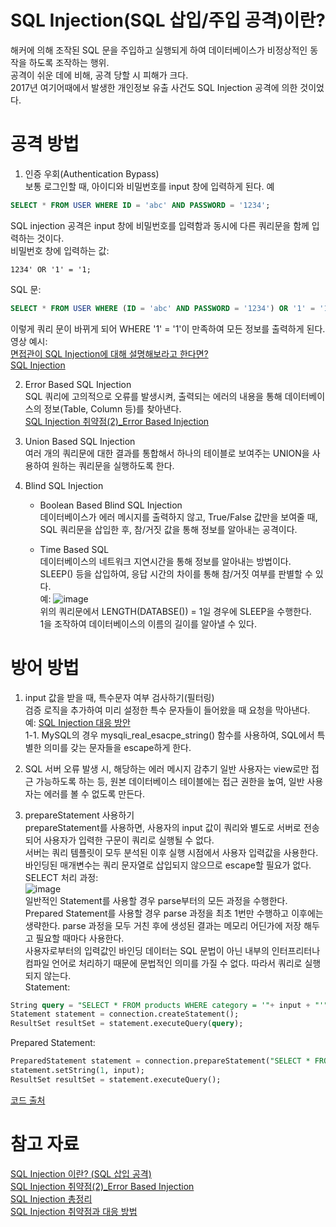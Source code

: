 # SQL Injection(SQL 삽입/주입 공격)이란?
해커에 의해 조작된 SQL 문을 주입하고 실행되게 하여 데이터베이스가 비정상적인 동작을 하도록 조작하는 행위.  
공격이 쉬운 데에 비해, 공격 당할 시 피해가 크다.  
2017년 여기어때에서 발생한 개인정보 유출 사건도 SQL Injection 공격에 의한 것이었다.

# 공격 방법
1. 인증 우회(Authentication Bypass)  
보통 로그인할 때, 아이디와 비밀번호를 input 창에 입력하게 된다.
예
```sql
SELECT * FROM USER WHERE ID = 'abc' AND PASSWORD = '1234';
```
SQL injection 공격은 input 창에 비밀번호를 입력함과 동시에 다른 쿼리문을 함께 입력하는 것이다.  
비밀번호 창에 입력하는 값:  
```
1234' OR '1' = '1;
```
SQL 문:  
```sql
SELECT * FROM USER WHERE (ID = 'abc' AND PASSWORD = '1234') OR '1' = '1';
```
이렇게 쿼리 문이 바뀌게 되어 WHERE '1' = '1'이 만족하여 모든 정보를 출력하게 된다.  
영상 예시:  
[면접관이 SQL Injection에 대해 설명해보라고 한다면?](https://youtu.be/OUGrSB0CAxs)  
[SQL Injection](https://youtu.be/bIoGQ04biDg)  

2. Error Based SQL Injection  
SQL 쿼리에 고의적으로 오류를 발생시켜, 출력되는 에러의 내용을 통해 데이터베이스의 정보(Table, Column 등)를 찾아낸다.  
[SQL Injection 취약점(2)_Error Based Injection](https://byounghee.tistory.com/148)  

3. Union Based SQL Injection  
여러 개의 쿼리문에 대한 결과를 통합해서 하나의 테이블로 보여주는 UNION을 사용하여 원하는 쿼리문을 실행하도록 한다.  

4. Blind SQL Injection
   - Boolean Based Blind SQL Injection  
   데이터베이스가 에러 메시지를 출력하지 않고, True/False 값만을 보여줄 때,
   SQL 쿼리문을 삽입한 후, 참/거짓 값을 통해 정보를 알아내는 공격이다.  

   - Time Based SQL  
   데이터베이스의 네트워크 지연시간을 통해 정보를 알아내는 방법이다.  
   SLEEP() 등을 삽입하여, 응답 시간의 차이를 통해 참/거짓 여부를 판별할 수 있다.  
   예: 
   ![image](https://user-images.githubusercontent.com/111646902/241375042-ae571a79-39b5-4666-9aa5-59f04a8718fb.png)  
   위의 쿼리문에서 LENGTH(DATABSE()) = 1일 경우에 SLEEP을 수행한다.  
   1을 조작하여 데이터베이스의 이름의 길이를 알아낼 수 있다.  


# 방어 방법
1. input 값을 받을 때, 특수문자 여부 검사하기(필터링)  
검증 로직을 추가하여 미리 설정한 특수 문자들이 들어왔을 때 요청을 막아낸다.  
예: [SQL Injection 대응 방안](http://blog.plura.io/?p=6056)  
   1-1. MySQL의 경우 mysqli_real_esacpe_string() 함수를 사용하여, SQL에서 특별한 의미를 갖는 문자들을 escape하게 한다.

2. SQL 서버 오류 발생 시, 해당하는 에러 메시지 감추기
일반 사용자는 view로만 접근 가능하도록 하는 등, 원본 데이터베이스 테이블에는 접근 권한을 높여, 일반 사용자는 에러를 볼 수 없도록 만든다.  
  
3. prepareStatement 사용하기  
prepareStatement를 사용하면, 사용자의 input 값이 쿼리와 별도로 서버로 전송되어 사용자가 입력한 구문이 쿼리로 실행될 수 없다.  
서버는 쿼리 템플릿이 모두 분석된 이후 실행 시점에서 사용자 입력값을 사용한다. 바인딩된 매개변수는 쿼리 문자열로 삽입되지 않으므로 escape할 필요가 없다.  
SELECT 처리 과정:  
![image](https://user-images.githubusercontent.com/111646902/241371927-eac157ee-ad4e-4953-8d05-20abc8fedb6e.png)  
일반적인 Statement를 사용할 경우 parse부터의 모든 과정을 수행한다.  
Prepared Statement를 사용할 경우 parse 과정을 최초 1번만 수행하고 이후에는 생략한다. parse 과정을 모두 거친 후에 생성된 결과는 메모리 어딘가에 저장 해두고 필요할 때마다 사용한다.  
사용자로부터의 입력값인 바인딩 데이터는 SQL 문법이 아닌 내부의 인터프리터나 컴파일 언어로 처리하기 때문에 문법적인 의미를 가질 수 없다. 따라서 쿼리로 실행되지 않는다.  
Statement:  
```sql
String query = "SELECT * FROM products WHERE category = '"+ input + "'";
Statement statement = connection.createStatement();
ResultSet resultSet = statement.executeQuery(query);
```
Prepared Statement:  
```sql
PreparedStatement statement = connection.prepareStatement("SELECT * FROM products WHERE category = ?");
statement.setString(1, input);
ResultSet resultSet = statement.executeQuery();
```
[코드 출처](https://qh5944.tistory.com/156)

# 참고 자료
[SQL Injection 이란? (SQL 삽입 공격)](https://noirstar.tistory.com/264)  
[SQL Injection 취약점(2)_Error Based Injection](https://byounghee.tistory.com/148)  
[SQL Injection 총정리](https://gomguk.tistory.com/118)  
[SQL Injection 취약점과 대응 방법](https://qh5944.tistory.com/156)
